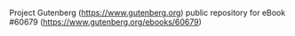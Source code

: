 Project Gutenberg (https://www.gutenberg.org) public repository for eBook #60679 (https://www.gutenberg.org/ebooks/60679)

